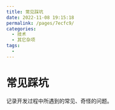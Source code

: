 ```yaml
---
title: 常见踩坑
date: 2022-11-08 19:15:18
permalink: /pages/7ecfc9/
categories:
  - 技术
  - 其它杂项
tags:
  - 
---
```

# 常见踩坑

记录开发过程中所遇到的常见、奇怪的问题。